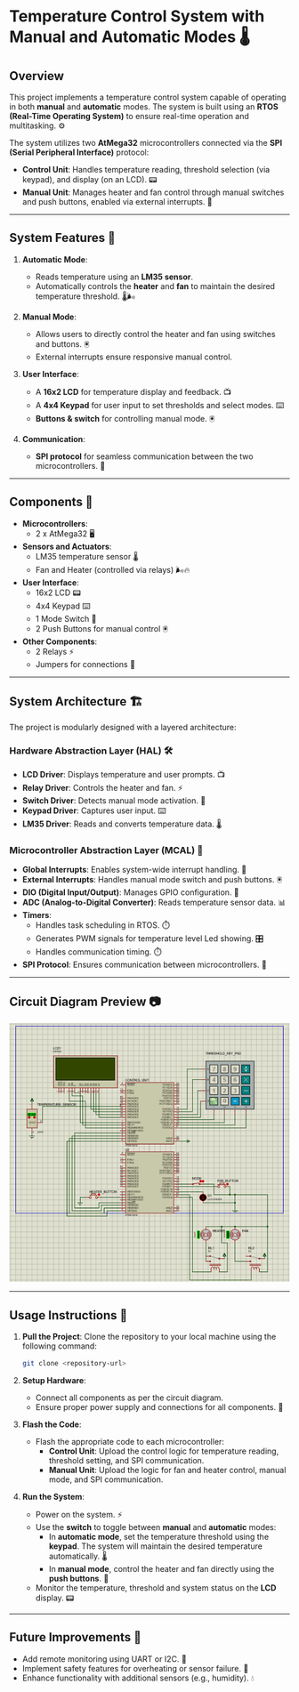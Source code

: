 # Temperature Control System with Manual and Automatic Modes 🌡️

## Overview

This project implements a temperature control system capable of operating in both **manual** and **automatic** modes. The system is built using an **RTOS (Real-Time Operating System)** to ensure real-time operation and multitasking. ⚙️

The system utilizes two **AtMega32** microcontrollers connected via the **SPI (Serial Peripheral Interface)** protocol:

- **Control Unit**: Handles temperature reading, threshold selection (via keypad), and display (on an LCD). 📟  
- **Manual Unit**: Manages heater and fan control through manual switches and push buttons, enabled via external interrupts. 🔧

---

## System Features 🌟

1. **Automatic Mode**:
   - Reads temperature using an **LM35 sensor**.
   - Automatically controls the **heater** and **fan** to maintain the desired temperature threshold. 🌡️🌬️
   
2. **Manual Mode**:
   - Allows users to directly control the heater and fan using switches and buttons. 🖲️
   - External interrupts ensure responsive manual control.

3. **User Interface**:
   - A **16x2 LCD** for temperature display and feedback. 📺
   - A **4x4 Keypad** for user input to set thresholds and select modes. ⌨️
   - **Buttons & switch** for controlling manual mode. 🖲️

4. **Communication**:
   - **SPI protocol** for seamless communication between the two microcontrollers. 🔄

---

## Components 🔩

- **Microcontrollers**:
  - 2 x AtMega32 🖥️
- **Sensors and Actuators**:
  - LM35 temperature sensor 🌡️
  - Fan and Heater (controlled via relays) 🌬️🔥
- **User Interface**:
  - 16x2 LCD 📟
  - 4x4 Keypad ⌨️
  - 1 Mode Switch 🔘
  - 2 Push Buttons for manual control 🖲️
- **Other Components**:
  - 2 Relays ⚡
  - Jumpers for connections 🔗

---

## System Architecture 🏗️

The project is modularly designed with a layered architecture:

### **Hardware Abstraction Layer (HAL)** 🛠️
- **LCD Driver**: Displays temperature and user prompts. 📺
- **Relay Driver**: Controls the heater and fan. ⚡
- **Switch Driver**: Detects manual mode activation. 🔘
- **Keypad Driver**: Captures user input. ⌨️
- **LM35 Driver**: Reads and converts temperature data. 🌡️

### **Microcontroller Abstraction Layer (MCAL)** 🔧
- **Global Interrupts**: Enables system-wide interrupt handling. 🚨
- **External Interrupts**: Handles manual mode switch and push buttons. 🖲️
- **DIO (Digital Input/Output)**: Manages GPIO configuration. 🔌
- **ADC (Analog-to-Digital Converter)**: Reads temperature sensor data. 📊
- **Timers**:
  - Handles task scheduling in RTOS. ⏱️
  - Generates PWM signals for temperature level Led showing. 🎛️
  - Handles communication timing. ⏱️
- **SPI Protocol**: Ensures communication between microcontrollers. 🔄

---

## Circuit Diagram Preview 📷
![Circuit Diagram](temperature_system.png)

---

## Usage Instructions 📖

1. **Pull the Project**: 
   Clone the repository to your local machine using the following command:
   
   ```bash
   git clone <repository-url>
   ```
3. **Setup Hardware**:
   - Connect all components as per the circuit diagram.
   - Ensure proper power supply and connections for all components. 🔌
4. **Flash the Code**:
   - Flash the appropriate code to each microcontroller:
     - **Control Unit**: Upload the control logic for temperature reading, threshold setting, and SPI communication.
     - **Manual Unit**: Upload the logic for fan and heater control, manual mode, and SPI communication.
5. **Run the System**:
   - Power on the system. ⚡
   - Use the **switch** to toggle between **manual** and **automatic** modes:
     - In **automatic mode**, set the temperature threshold using the **keypad**. The system will maintain the desired temperature automatically. 🌡️
     - In **manual mode**, control the heater and fan directly using the **push buttons**. 🔧
   - Monitor the temperature, threshold and system status on the **LCD** display. 📟

---

## Future Improvements 🚀
- Add remote monitoring using UART or I2C. 📡
- Implement safety features for overheating or sensor failure. 🚨
- Enhance functionality with additional sensors (e.g., humidity). 💧

